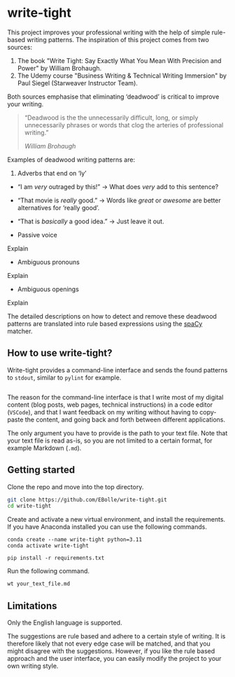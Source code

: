 # write-tight

This project improves your professional writing with the help of simple rule-based writing patterns. The inspiration of this project comes from two sources:

1. The book "Write Tight: Say Exactly What You Mean With Precision and Power" by William Brohaugh.
2. The Udemy course "Business Writing & Technical Writing Immersion" by Paul Siegel (Starweaver Instructor Team).

Both sources emphasise that eliminating &lsquo;deadwood&rsquo; is critical to improve your writing.

> &ldquo;Deadwood is the the unnecessarily difficult, long, or simply unnecessarily phrases or words that clog the arteries of professional writing.&rdquo;
>
> _William Brohaugh_

Examples of deadwood writing patterns are:

1. Adverbs that end on &lsquo;ly&rsquo;

- &ldquo;I am _very_ outraged by this!&rdquo; -> What does _very_ add to this sentence?
- &ldquo;That movie is _really_ good.&rdquo; -> Words like _great_ or _awesome_ are better alternatives for &lsquo;really good&rsquo;.
- &ldquo;That is _basically_ a good idea.&rdquo; -> Just leave it out.

- Passive voice

Explain

- Ambiguous pronouns

Explain

- Ambiguous openings

Explain

The detailed descriptions on how to detect and remove these deadwood patterns are translated into rule based expressions using the [spaCy][spacy] matcher.

## How to use write-tight?

Write-tight provides a command-line interface and sends the found patterns to `stdout`, similar to `pylint` for example.

<image>

The reason for the command-line interface is that I write most of my digital content (blog posts, web pages, technical instructions) in a code editor (`VSCode`), and that I want feedback on my writing without having to copy-paste the content, and going back and forth between different applications.

The only argument you have to provide is the path to your text file. Note that your text file is read as-is, so you are not limited to a certain format, for example Markdown (`.md`).

## Getting started

Clone the repo and move into the top directory.

```bash
git clone https://github.com/EBolle/write-tight.git
cd write-tight
```

Create and activate a new virtual environment, and install the requirements. If you have Anaconda installed you can use the following commands.

```
conda create --name write-tight python=3.11
conda activate write-tight

pip install -r requirements.txt
```

Run the following command.

```bash
wt your_text_file.md
```

## Limitations

Only the English language is supported.

The suggestions are rule based and adhere to a certain style of writing. It is therefore likely that not every edge case will
be matched, and that you might disagree with the suggestions. However, if you like the rule based approach and the user interface, you
can easily modify the project to your own writing style.

[udemy]: https://www.udemy.com/course/business-writing-immersion/
[write-tight]: https://www.amazon.nl/Write-Tight-Exactly-Precision-Power/dp/1402210515
[blogpost-1]: https://www.ernst-bolle.com/posts/regex-part-1
[blogpost-2]: https://www.ernst-bolle.com/posts/regex-part-2
[spacy]: https://www.spacy.io
[spacy-matcher]: https://spacy.io/api/matcher
[release-notes]: https://github.com/EBolle/write-tight/releases
